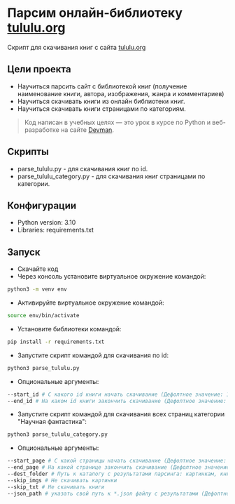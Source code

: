 # Парсим онлайн-библиотеку [tululu.org](https://tululu.org/)


Скрипт для скачивания книг с сайта [tululu.org](https://tululu.org/)

## Цели проекта

* Научиться парсить сайт с библиотекой книг (получение наименование книги, автора, изображения, жанра и комментариев)
* Научиться скачивать книги из онлайн библиотеки книг.
* Научиться скачивать книги страницами по категориям.
> Код написан в учебных целях — это урок в курсе по Python и веб-разработке на сайте [Devman](https://dvmn.org).

## Скрипты

* parse_tululu.py - для скачивания книг по id.
* parse_tululu_category.py - для скачивания книг страницами по категории.

## Конфигурации

* Python version: 3.10
* Libraries: requirements.txt

## Запуск

- Скачайте код
- Через консоль установите виртуальное окружение командой:

```bash
python3 -m venv env
```

- Активируйте виртуальное окружение командой:

```bash
source env/bin/activate
```
- Установите библиотеки командой:
```bash
pip install -r requirements.txt
```
- Запустите скрипт командой для скачивания по id:
```bash
python3 parse_tululu.py
```
- Опциональные аргументы:
```bash
--start_id # С какого id книги начать скачивание (Дефолтное значение: 1) 
--end_id # На каком id книги закончить скачивание (Дефолтное значение: 2) 
```

- Запустите скрипт командой для скачивания всех страниц категории "Научная фантастика":
```bash
python3 parse_tululu_category.py
```
- Опциональные аргументы:
```bash
--start_page # С какой страницы начать скачивание (Дефолтное значение: 1) 
--end_page # На какой странице закончить скачивание (Дефолтное значение: последняя страница данной категории) 
--dest_folder # Путь к каталогу с результатами парсинга: картинкам, книгам, JSON. (Дефолтное значение: текущая директория) 
--skip_imgs # Не скачивать картинки  
--skip_txt # Не скачивать книги
--json_path # указать свой путь к *.json файлу с результатами (Дефолтное значение: текущая директория) 
```